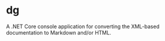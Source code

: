 # dg
A .NET Core console application for converting the XML-based documentation to Markdown and/or HTML.
